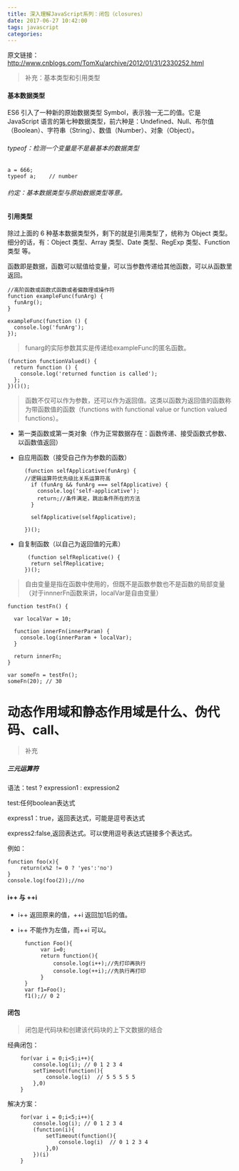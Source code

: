 ```yaml
---
title: 深入理解JavaScript系列：闭包（closures）
date: 2017-06-27 10:42:00
tags: javascript
categories: 
---
```

原文链接：http://www.cnblogs.com/TomXu/archive/2012/01/31/2330252.html

>补充：基本类型和引用类型

#### 基本数据类型

ES6 引入了一种新的原始数据类型 Symbol，表示独一无二的值。它是 JavaScript 语言的第七种数据类型，前六种是：Undefined、Null、布尔值（Boolean）、字符串（String）、数值（Number）、对象（Object）。
###### typeof：检测一个变量是不是最基本的数据类型

	a = 666;
	typeof a;    // number 

<!-- more -->

###### 约定：基本数据类型与原始数据类型等意。

#### 引用类型

除过上面的 6 种基本数据类型外，剩下的就是引用类型了，统称为 Object 类型。细分的话，有：Object 类型、Array 类型、Date 类型、RegExp 类型、Function 类型 等。


函数即是数据，函数可以赋值给变量，可以当参数传递给其他函数，可以从函数里返回。

	//高阶函数或函数式函数或者偏数理或操作符
	function exampleFunc(funArg) {
	  funArg();
	}
	
	exampleFunc(function () {
	  console.log('funArg');
	});

>funarg的实际参数其实是传递给exampleFunc的匿名函数。


	(function functionValued() {
	  return function () {
	    console.log('returned function is called');
	  };
	})()();

>函数不仅可以作为参数，还可以作为返回值。这类以函数为返回值的函数称为带函数值的函数（functions with functional value or function valued functions）。

* 第一类函数或第一类对象（作为正常数据存在：函数传递、接受函数式参数、以函数值返回）
* 自应用函数（接受自己作为参数的函数）


		(function selfApplicative(funArg) {
		//逻辑运算符优先级比关系运算符高
		  if (funArg && funArg === selfApplicative) {
		    console.log('self-applicative');
		    return;//条件满足，跳出条件所在的方法
		  }
		
		  selfApplicative(selfApplicative);
		
		})();


* 自复制函数（以自己为返回值的元素）


		 (function selfReplicative() {
		  return selfReplicative;
		})();


>自由变量是指在函数中使用的，但既不是函数参数也不是函数的局部变量（对于innnerFn函数来讲，localVar是自由变量）

	function testFn() {
	
	  var localVar = 10;
	
	  function innerFn(innerParam) {
	    console.log(innerParam + localVar);
	  }
	
	  return innerFn;
	}
	
	var someFn = testFn();
	someFn(20); // 30
# 动态作用域和静态作用域是什么、伪代码、call、
>补充
##### 三元运算符
语法：test ? expression1 : expression2

test:任何boolean表达式

express1：true，返回表达式，可能是逗号表达式

express2:false,返回表达式。可以使用逗号表达式链接多个表达式。


例如：

	function foo(x){
		return(x%2 != 0 ? 'yes':'no') 
	}
	console.log(foo(2));//no

#### i++ 与 ++i
* i++ 返回原来的值，++i 返回加1后的值。
* i++ 不能作为左值，而++i 可以。


		function Foo(){
		     var i=0;
		     return function(){
		         console.log(i++);//先打印再执行
		         console.log(++i);//先执行再打印
		     }
		}
		var f1=Foo();
		f1();// 0 2

#### 闭包

>闭包是代码块和创建该代码块的上下文数据的结合

经典闭包：

		for(var i = 0;i<5;i++){
			console.log(i); // 0 1 2 3 4 
			setTimeout(function(){
				console.log(i)  // 5 5 5 5 5
			},0)
		}


解决方案：

		for(var i = 0;i<5;i++){
			console.log(i); // 0 1 2 3 4 
			(function(i){
				setTimeout(function(){
					console.log(i)  // 0 1 2 3 4
				},0)
			})(i)
		}
		
		
